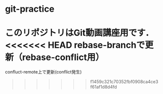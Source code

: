 # git-practice
このリポジトリはGit動画講座用です．
<<<<<<< HEAD
rebase-branchで更新（rebase-conflict用）
=======
confluct-remote上で更新(conflict発生)
>>>>>>> f1459c321c70352fbf0908ca4ce3f61af1d8d4fd
